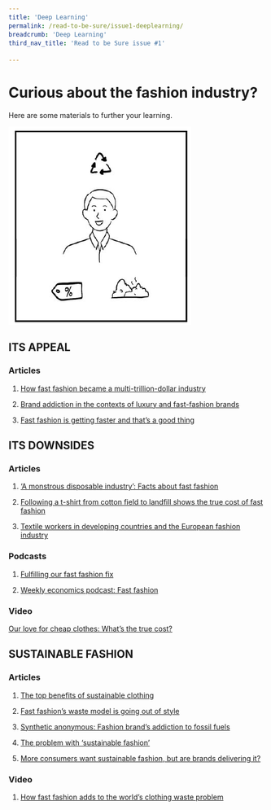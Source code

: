 ```yaml
---
title: 'Deep Learning'
permalink: /read-to-be-sure/issue1-deeplearning/
breadcrumb: 'Deep Learning'
third_nav_title: 'Read to be Sure issue #1'

---
```


# **Curious about the fashion industry?**

Here are some materials to further your learning.

![](../images/rtbs-01c-deeperlearning.JPG)



## ITS APPEAL

### Articles

1.    [How fast fashion became a multi-trillion-dollar industry](https://www.businessofbusiness.com/articles/examining-fast-fashions-appeal-and-issues/)

2.    [Brand addiction in the contexts of luxury and fast-fashion brands](https://e-tarjome.com/storage/panel/fileuploads/2020-05-06/1588762187_E14818-e-tarjome.pdf)

3.    [Fast fashion is getting faster and that’s a good thing](https://www.themanufacturer.com/articles/fast-fashion-getting-faster-thats-good-thing/)



## ITS DOWNSIDES

### Articles

1.    [‘A monstrous disposable industry’: Facts about fast fashion](https://unearthed.greenpeace.org/2019/09/12/fast-facts-about-fast-fashion/)

 2.    [Following a t-shirt from cotton field to landfill shows the true cost of fast fashion](https://theconversation.com/following-a-t-shirt-from-cotton-field-to-landfill-shows-the-true-cost-of-fast-fashion-127363)

 3.    [Textile workers in developing countries and the European fashion industry](https://www.europarl.europa.eu/RegData/etudes/BRIE/2020/652025/EPRS_BRI(2020)652025_EN.pdf)

###  Podcasts

1.    [Fulfilling our fast fashion fix](https://www.npr.org/2021/08/03/1024284959/fulfilling-our-fast-fashion-fix)

2.    [Weekly economics podcast: Fast fashion](https://neweconomics.org/2021/08/weekly-economics-podcast-fast-fashion) 

### Video

[Our love for cheap clothes: What’s the true cost?](https://www.youtube.com/watch?app=desktop&v=n75jVQTUEE8)



## SUSTAINABLE FASHION

### Articles

1.    [The top benefits of sustainable clothing](https://www.goodwear.com/blogs/news/the-top-benefits-of-sustainable-clothing)

 2.    [Fast fashion’s waste model is going out of style](https://www.politico.eu/article/fast-fashion-waste-losing-appeal-greta-thunberg-environment/)

 3.    [Synthetic anonymous: Fashion brand’s addiction to fossil fuels](http://changingmarkets.org/wp-content/uploads/2021/07/SyntheticsAnonymous_FinalWeb.pdfhttp:/changingmarkets.org/wp-content/uploads/2021/07/SyntheticsAnonymous_FinalWeb.pdf)

 4.    [The problem with ‘sustainable fashion’](https://edition.cnn.com/style/article/the-problem-with-sustainable-fashion/index.html)

 5.    [More consumers want sustainable fashion, but are brands delivering it?](https://www.forbes.com/sites/andriacheng/2019/10/17/more-consumers-want-sustainable-fashion-but-are-brands-delivering-it/?sh=2126650734a5) 

### Video

1.    [How fast fashion adds to the world’s clothing waste problem](https://www.youtube.com/watch?app=desktop&v=elU32XNj8PM)